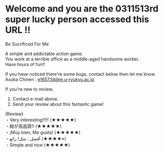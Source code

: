 # Welcome and you are the 0311513rd super lucky person accessed this URL !!  
Be Sucrificed For Me

A simple and addictable action game.  
You work at a terrible office as a middle-aged handsome worker.  
Have hours of fun!!  

If you have noticed there're some bugs, contact below then let me know.  
Asuka Chinen : e165734@ie.u-ryukyu.ac.jp  

If you're new to review,  
1. Contact e-mail above.  
2. Send your review about this fantastic game!  

(Review)  
・Very interesting!!!!! (★★★★★)  
・絵が高品質!! (★★★★★)  
・¡Muy bien, Me gusta! (★★★★★)  
・أفضل ، مثل! رائع (★★★★⭐︎)  
・Simple and nice (★★★★★)  
